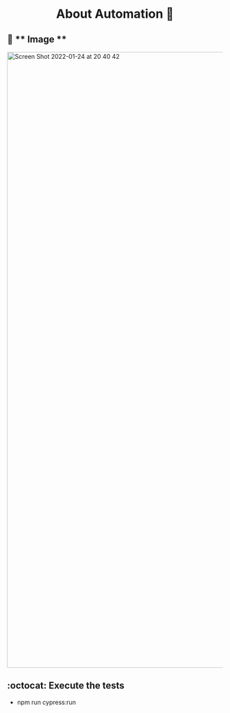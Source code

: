 <h1 align="center"> 
  About Automation 🚀 
</h1>

## 🔰 ** Image  **

<img width="1440" alt="Screen Shot 2022-01-24 at 20 40 42" src="https://user-images.githubusercontent.com/32099971/150884213-c3860ce3-7ca8-4938-a066-10bd754e5068.png">

## :octocat: **Execute the tests**

- npm run cypress:run


